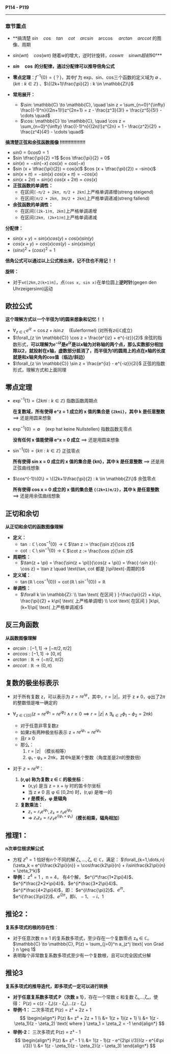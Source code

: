 
**P114 - P119**

---

### 章节重点

- **搞清楚 $sin \quad cos \quad tan \quad cot \quad arcsin \quad \arccos \quad arctan \quad arccot$ 的图像、周期
- $sin(w\pi) \quad cos(w\pi)$ 随着$w$的增大，逆时针旋转，$cosw\pi \quad sinw\pi 超前90°$**
- **$sin \quad \cos$ 的分配律，通过分配律可以推导倍角公式** 
- **零点定理**：$f^{-1}\{0\} = \{？\}$，其中$f$ 为 exp、sin、cos三个函数的定义域为 $\emptyset$ 、$\{k\pi : k \in \mathbb{Z}\}$ 、$\{(2k+1)\frac{\pi}{2} : k \in \mathbb{Z}\}$


- **常用展开：**

	- $\sin: \mathbb{C} \to \mathbb{C}, \quad \sin z = \sum_{n=0}^{\infty} \frac{(-1)^n}{(2n+1)!}z^{2n+1} = z - \frac{z^3}{3!} + \frac{z^5}{5!} - \cdots \quad$
	- $\cos: \mathbb{C} \to \mathbb{C}, \quad \cos z = \sum_{n=0}^{\infty} \frac{(-1)^n}{(2n)!}z^{2n} = 1 - \frac{z^2}{2!} + \frac{z^4}{4!} - \cdots \quad$

 **搞清楚正弦和余弦函数图像 !!!!!!!!!!!!!!!!!**
 
- $sin 0 = 0 cos 0 = 1$  
- $sin \tfrac{\pi}{2} =1$   $cos \tfrac{\pi}{2} = 0$
- $sin(x) = -sin(-x)$      $cos(x) = cos(-x)$
- $sin (x + \tfrac{\pi}{2}) = cos(x)$    $cos (x + \tfrac{\pi}{2}) = -sin(x)$
- $sin (x + {\pi}) = -sin(x)$  $cos (x + {\pi}) = -cos(x)$
- $sin (x + 2{\pi}) = sin(x)$   $cos (x + 2{\pi}) = cos(x)$
- **正弦函数的单调性：**
	- 在区间`[-π/2 + 2kπ, π/2 + 2kπ]`上严格单调递增(streng steigend)
	- 在区间`[π/2 + 2kπ, 3π/2 + 2kπ]`上严格单调递减(streng fallend)
- **余弦函数的单调性：**
	- 在区间`[(2k-1)π, 2kπ]`上严格单调递增
	- 在区间`[2kπ, (2k+1)π]`上严格单调递减

**分配律：**

- $sin(x + y) = sin(x)cos(y) + cos(x)sin(y)$
- $cos(x + y) = cos(x)cos(y) - sin(x)sin(y)$
- $(sinx)^2 + (cosx)^2 = 1$

**倍角公式可以通过以上公式推出来，记不住也不用记！！**

**旋转：**
- 对于`x∈[2kπ,2(k+1)π]`，点`(cos x, sin x)`在单位圆上**逆时针**(gegen den Uhrzeigersinn)运动

## 欧拉公式

**这个理解方式以一个半径为1的圆来想象和记忆！！**

- $\forall_{z \in \mathbb{C}} e^{iz} = \cos z + i \sin z \quad \text{(Eulerformel)}$   (对所有z∈ℂ成立)
- $\forall_{z \in \mathbb{C}} \cos z = \frac{e^{iz} + e^{-iz}}{2}$ 余弦的指数形式，**可以理解为$e^{-iz}$是$e^{iz}$是以x轴为对称轴的两个点，那么实数部分相加除以2，就投射在x轴，虚数部分抵消了，而半径为1的圆周上的点在x轴的长度就是和x轴夹角的cos值（临边/斜边）**
- $\forall_{z \in \mathbb{C}} \sin z = \frac{e^{iz} - e^{-iz}}{2i}$ 正弦的指数形式，理解方式和上面同理

## 零点定理

- $\exp^{-1}\{1\} = \{2k\pi i : k \in \mathbb{Z}\}$ 指数函数周期点

	**在复数域，所有使得 e^z = 1 成立的 x 值的集合是 `{2kπi}`，其中 k 是任意整数**  ==> 还是用圆来想象
	
- $\exp^{-1}\{0\} = \emptyset \quad \text{(exp hat keine Nullstellen)}$ 指数函数无零点

	**没有任何 x 值能使得 e^x = 0 成立** ==> 还是用圆来想象

- $\sin^{-1}\{0\} = \{k\pi : k \in \mathbb{Z}\}$ 正弦零点

	**所有使得 sin x = 0 成立的 x 值的集合是 {kπ}，其中 k 是任意整数** ==> 还是用正弦曲线想象

- $\cos^{-1}\{0\} = \{(2k+1)\frac{\pi}{2} : k \in \mathbb{Z}\}$ 余弦零点

	**所有使得 cos x = 0 成立的 x 值的集合是 `{(2k+1)π/2}`，其中 k 是任意整数** ==> 还是用余弦曲线想象

## 正切和余切

**从正切和余切的函数图像理解**

- **定义：**
	- $\tan : \mathbb{C}\setminus\cos^{-1}\{0\} \to \mathbb{C}$    $\tan z := \frac{\sin z}{\cos z}$
	- $\cot : \mathbb{C}\setminus\sin^{-1}\{0\} \to \mathbb{C}$     $\cot z := \frac{\cos z}{\sin z}$
- **周期性：**
	- $\tan(z + \pi) = \frac{\sin(z + \pi)}{\cos(z + \pi)} = \frac{-\sin z}{-\cos z} = \tan z \quad \text{tan, cot 都是 }\pi\text{-周期的}$
- **定义域：**
	- $\tan(\mathbb{R}\setminus\cos^{-1}\{0\}) = \cot(\mathbb{R}\setminus\sin^{-1}\{0\}) = \mathbb{R}$
- **单调性：**
	- $\forall k \in \mathbb{Z}: \\ \tan \text{ 在区间 } ]-\frac{\pi}{2} + k\pi, \frac{\pi}{2} + k\pi[ \text{ 上严格单调增} \\ \cot \text{ 在区间 } ]k\pi, (k+1)\pi[ \text{ 上严格单调减}$
## 反三角函数

**从函数图像理解**

- $arcsin:  [-1,1] \to [-\pi/2, \pi/2]$
- $arccos: [-1,1] \to [0,\pi]$
- $arctan: \mathbb{R} \to (-\pi/2,\pi/2)$
- $arccot: \mathbb{R} \to (0,\pi)$
## 复数的极坐标表示

- 对于所有复数 z，可以表示为 $z = re^{iφ}$，其中，r = |z|，对于 z ≠ 0，φ出了$2\pi$的整数倍是唯一确定的
- $\forall_{z \in \mathbb{C}\{0\}} (z = re^{i\phi_1} = re^{i\phi_2} \land r \geq 0 \implies r = |z| \land \exists_{k \in \mathbb{Z}} \phi_1 - \phi_2 = 2\pi k)$
	- 对于任意非零复数z
	- 如果z有两种极坐标表示 z = $re^{iφ₁} = re^{iφ₂}$
	- 且r ≥ 0
	- 那么：
	    1. r = |z| （模长相等）
	    2. φ₁ - φ₂ = 2πk，其中k是某个整数（角度差是2π的整数倍)
	
- 对于 $z = re^{iφ}$：
	1. **(r,φ) 称为复数 z ∈ ℂ 的极坐标**：
	    - (x,y) 是当 z = x + iy 时的笛卡尔坐标
	    - 当 z ≠ 0 且 φ ∈ [0,2π) 时，(r,φ) 是唯一的
	    - **r 是模长，φ 是辐角**
	2. **复数乘法：**
	    - $z₁ = r₁e^{iφ₁}, z₂ = r₂e^{iφ₂}$
	    - ⇒ $z₁z₂ = r₁r₂e^{i(φ₁+φ₂)}$**（模长相乘，辐角相加）**

## 推理1：

**n次单位根求解公式**

- 方程 $z^n = 1$ 恰好有n个不同的解 $ζ₁,...,ζₙ ∈ ℂ$，满足：
	$\forall_{k=1,\dots,n} (\zeta_k = e^{i\frac{k2\pi}{n}} = \cos\frac{k2\pi}{n} + i\sin\frac{k2\pi}{n} = \zeta_1^k)$
- **举例：** $z^4 = 1$ ，n = 4， 有4个解， $e^{i*\frac{1*2\pi}4}$、$e^{i*\frac{2*2*\pi}4}$、$e^{i*\frac{3*2\pi}4}$、$e^{i*\frac{4*2\pi}4}$，即： $e^{i\frac{\pi}2}$、$e^{i\pi}$、$e^i{\frac{3\pi}2}$、$e^{i2\pi}$，即$i、-1、-i、1$

## 推论2：

**复系多项式的根的存在性**：

- 对于任意次数 n ≥ 1 的复系数多项式，至少存在一个复数零点 z₀ ∈ ℂ。
	$\mathbb{C} \to \mathbb{C}, P(z) = \sum_{j=0}^n a_jz^j \text{ von Grad } n \geq 1$
- 表明每个非常数复系数多项式至少有一个复数根，且可以完全因式分解

## 推论3

**复系多项式的推导迭代，即多项式一定可以进行转换**

- **对于任意复系数多项式 P（次数 ≥ 1）**，存在一个常数 c 和复数 ζ₁,...,ζₙ，使得：  P(z) = c(z - ζ₁)(z - ζ₂)...(z - ζₙ) 
- **举例-1：** 二次多项式 P(z) = z² + 2z + 1
$$
\begin{align*}
P(z) &= z² + 2z + 1 \\
&= 1(z + 1)(z + 1) \\
&= 1(z - \zeta_1)(z - \zeta_2) \text{ where } \zeta_1 = \zeta_2 = -1
\end{align*}
$$
- **举例-2：** 三次多项式 P(z) = z³ - 1
$$
\begin{align*}
P(z) &= z³ - 1 \\
&= 1(z - 1)(z - e^{2\pi i/3})(z - e^{4\pi i/3}) \\
&= 1(z - \zeta_1)(z - \zeta_2)(z - \zeta_3)
\end{align*}
$$
